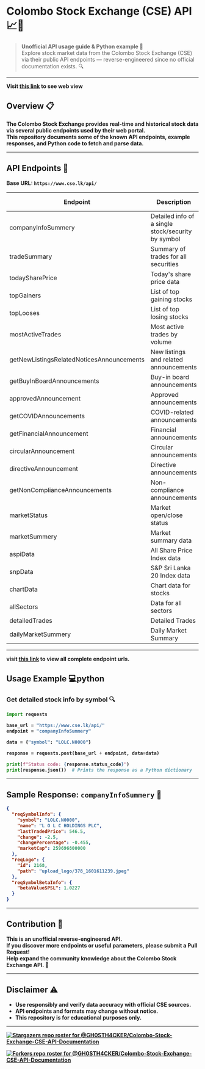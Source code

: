 # Colombo Stock Exchange (CSE) API 📈🏢

> **Unofficial API usage guide & Python example 🐍**  
> Explore stock market data from the Colombo Stock Exchange (CSE) via their public API endpoints — reverse-engineered since no official documentation exists. 🔍

---

<b>Visit <a href='https://gh0sth4cker.github.io/Colombo-Stock-Exchange-CSE-API-Documentation/'>this link</a> to see web view<b>

## Overview 📋

The Colombo Stock Exchange provides real-time and historical stock data via several public endpoints used by their web portal.  
This repository documents some of the known API endpoints, example responses, and Python code to fetch and parse data.

---

## API Endpoints 🔗

Base URL: `https://www.cse.lk/api/`

| Endpoint                                  | Description                                        | HTTP Method |
| ----------------------------------------- | -------------------------------------------------- | ----------- |
| companyInfoSummery                        | Detailed info of a single stock/security by symbol | POST        |
| tradeSummary                              | Summary of trades for all securities               | POST        |
| todaySharePrice                           | Today's share price data                           | POST        |
| topGainers                                | List of top gaining stocks                         | POST        |
| topLooses                                 | List of top losing stocks                          | POST        |
| mostActiveTrades                          | Most active trades by volume                       | POST        |
| getNewListingsRelatedNoticesAnnouncements | New listings and related announcements             | POST        |
| getBuyInBoardAnnouncements                | Buy-in board announcements                         | POST        |
| approvedAnnouncement                      | Approved announcements                             | POST        |
| getCOVIDAnnouncements                     | COVID-related announcements                        | POST        |
| getFinancialAnnouncement                  | Financial announcements                            | POST        |
| circularAnnouncement                      | Circular announcements                             | POST        |
| directiveAnnouncement                     | Directive announcements                            | POST        |
| getNonComplianceAnnouncements             | Non-compliance announcements                       | POST        |
| marketStatus                              | Market open/close status                           | POST        |
| marketSummery                             | Market summary data                                | POST        |
| aspiData                                  | All Share Price Index data                         | POST        |
| snpData                                   | S&P Sri Lanka 20 Index data                        | POST        |
| chartData                                 | Chart data for stocks                              | POST        |
| allSectors                                | Data for all sectors                               | POST        |
| detailedTrades                            | Detailed Trades                                    | POST        |
| dailyMarketSummery                        | Daily Market Summary                               | POST        |

---

visit <a href='https://github.com/GH0STH4CKER/Colombo-Stock-Exchange-CSE-API-Documentation/blob/main/api_endpoint_urls.txt'>this link</a> to view all complete endpoint urls.

## Usage Example 💻python

### Get detailed stock info by symbol 🔍

```python
import requests

base_url = "https://www.cse.lk/api/"
endpoint = "companyInfoSummery"

data = {"symbol": "LOLC.N0000"}

response = requests.post(base_url + endpoint, data=data)

print(f"Status code: {response.status_code}")
print(response.json())  # Prints the response as a Python dictionary
```

---

## Sample Response: `companyInfoSummery` 📝

```json
{
  "reqSymbolInfo": {
    "symbol": "LOLC.N0000",
    "name": "L O L C HOLDINGS PLC",
    "lastTradedPrice": 546.5,
    "change": -2.5,
    "changePercentage": -0.455,
    "marketCap": 259696800000
  },
  "reqLogo": {
    "id": 2168,
    "path": "upload_logo/378_1601611239.jpeg"
  },
  "reqSymbolBetaInfo": {
    "betaValueSPSL": 1.0227
  }
}
```

---

## Contribution 🤝

This is an **unofficial** reverse-engineered API.  
If you discover more endpoints or useful parameters, please submit a **Pull Request**!  
Help expand the community knowledge about the Colombo Stock Exchange API. 🚀

---

## Disclaimer ⚠️

- Use responsibly and verify data accuracy with official CSE sources.
- API endpoints and formats may change without notice.
- This repository is for educational purposes only.

---

[![Stargazers repo roster for @GH0STH4CKER/Colombo-Stock-Exchange-CSE-API-Documentation](https://reporoster.com/stars/GH0STH4CKER/Colombo-Stock-Exchange-CSE-API-Documentation)](https://github.com/GH0STH4CKER/Colombo-Stock-Exchange-CSE-API-Documentation/stargazers)

[![Forkers repo roster for @GH0STH4CKER/Colombo-Stock-Exchange-CSE-API-Documentation](https://reporoster.com/forks/GH0STH4CKER/Colombo-Stock-Exchange-CSE-API-Documentation)](https://github.com/GH0STH4CKER/Colombo-Stock-Exchange-CSE-API-Documentation/network/members)

